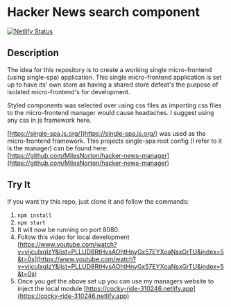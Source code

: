 # Hacker News search component

[![Netlify Status](https://api.netlify.com/api/v1/badges/6e099a52-a57e-439c-b5ac-6ac8fc74e46f/deploy-status)](https://app.netlify.com/sites/nifty-lalande-12f84c/deploys)

## Description

The idea for this repository is to create a working single micro-frontend (using single-spa) application. This single micro-frontend application is set up to have its' own store as having a shared store defeat's the purpose of isolated micro-frontend's for development.

Styled components was selected over using css files as importing css files to the micro-frontend manager would cause headaches. I suggest using any css in js framework here.

[https://single-spa.js.org/](https://single-spa.js.org/) was used as the micro-frontend framework.
This projects single-spa root config (I refer to it is the manager) can be found here: [https://github.com/MilesNorton/hacker-news-manager](https://github.com/MilesNorton/hacker-news-manager)

## Try It

If you want try this repo, just clone it and follow the commands:

1.  `npm install`
2.  `npm start`
3.  It will now be running on port 8080.
4.  Follow this video for local development [https://www.youtube.com/watch?v=vjjcuIxqIzY&list=PLLUD8RtHvsAOhtHnyGx57EYXoaNsxGrTU&index=5&t=0s](https://www.youtube.com/watch?v=vjjcuIxqIzY&list=PLLUD8RtHvsAOhtHnyGx57EYXoaNsxGrTU&index=5&t=0s)
5.  Once you get the above set up you can use my managers website to inject the local module [https://cocky-ride-310246.netlify.app](https://cocky-ride-310246.netlify.app)
